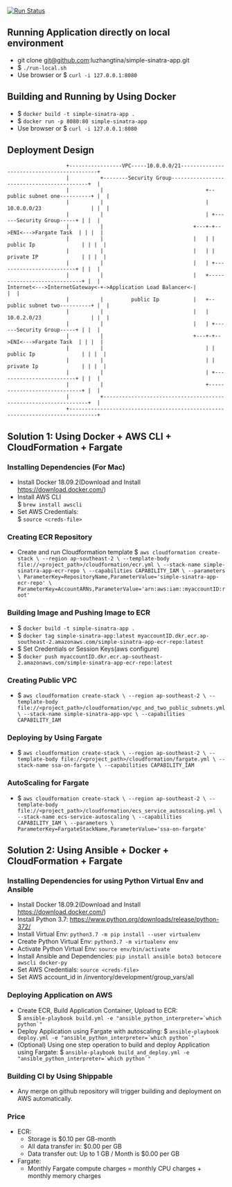 [![Run Status](https://api.shippable.com/projects/5c973d7a5142dd0007ec69ca/badge?branch=master)](https://luzhangtina.github.io/)

## Running Application directly on local environment
  - git clone git@github.com:luzhangtina/simple-sinatra-app.git
  - $ `./run-local.sh`
  - Use browser or $ `curl -i 127.0.0.1:8080`

## Building and Running by Using Docker
  - $ `docker build -t simple-sinatra-app .`
  - $ `docker run -p 8080:80 simple-sinatra-app`
  - Use browser or $ `curl -i 127.0.0.1:8080`
  
## Deployment Design
```
                   +-----------------VPC-----10.0.0.0/21-------------------------------------------+
                   |          +--------Security Group-------------------------------------------+  |
                   |          |                                 +--public subnet one----------+ |  |
                   |          |                                 |  10.0.0.0/23                | |  |
                   |          |                                 | +------Security Group-----+ | |  |
                   |          |                             +---+-+-->ENI<--->Fargate Task  | | |  |
                   |          |                             |   | | public Ip               | | |  |
                   |          |                             |   | | private IP              | | |  |
                   |          |                             |   | +-------------------------+ | |  |
                   |          |                             |   +-----------------------------+ |  |
Internet<--->InternetGateway<-+->Application Load Balancer<-|                                   |  |
                   |          |         public Ip           |   +--public subnet two----------+ |  |
                   |          |                             |   |  10.0.2.0/23                | |  |
                   |          |                             |   | +------Security Group-----+ | |  |
                   |          |                             +---+-+-->ENI<--->Fargate Task  | | |  |
                   |          |                                 | | public Ip               | | |  |
                   |          |                                 | | private Ip              | | |  |
                   |          |                                 | +-------------------------+ | |  |
                   |          |                                 +-----------------------------+ |  |
                   |          +-----------------------------------------------------------------+  |
                   +-------------------------------------------------------------------------------+

```

## Solution 1: Using Docker + AWS CLI + CloudFormation + Fargate

### Installing Dependencies (For Mac)
 - Install Docker 18.09.2(Download and Install https://download.docker.com/)
 - Install AWS CLI  
   $ `brew install awscli`
 - Set AWS Credentials:   
   $ `source <creds-file>`
 
### Creating ECR Repository
  - Create and run Cloudformation template
    $ `aws cloudformation create-stack \
    --region ap-southeast-2 \
    --template-body file://<project_path>/cloudformation/ecr.yml \
    --stack-name simple-sinatra-app-ecr-repo \
    --capabilities CAPABILITY_IAM \
    --parameters \
        ParameterKey=RepositoryName,ParameterValue='simple-sinatra-app-ecr-repo' \
        ParameterKey=AccountARNs,ParameterValue='arn:aws:iam::myaccountID:root'`
        
### Building Image and Pushing Image to ECR
  - $ `docker build -t simple-sinatra-app .`
  - $ `docker tag simple-sinatra-app:latest myaccountID.dkr.ecr.ap-southeast-2.amazonaws.com/simple-sinatra-app-ecr-repo:latest`
  - $ Set Credentials or Session Keys(aws configure)
  - $ `docker push myaccountID.dkr.ecr.ap-southeast-2.amazonaws.com/simple-sinatra-app-ecr-repo:latest`

### Creating Public VPC
  - $ `aws cloudformation create-stack \
    --region ap-southeast-2 \
    --template-body file://<project_path>/cloudformation/vpc_and_two_public_subnets.yml \
    --stack-name simple-sinatra-app-vpc \
    --capabilities CAPABILITY_IAM `

### Deploying by Using Fargate
  - $ `aws cloudformation create-stack \
    --region ap-southeast-2 \
    --template-body file://<project_path>/cloudformation/fargate.yml \
    --stack-name ssa-on-fargate \
    --capabilities CAPABILITY_IAM `

### AutoScaling for Fargate
  - $ `aws cloudformation create-stack \
    --region ap-southeast-2 \
    --template-body file://<project_path>/cloudformation/ecs_service_autoscaling.yml \
    --stack-name ecs-service-autoscaling \
    --capabilities CAPABILITY_IAM \
    --parameters \
            ParameterKey=FargateStackName,ParameterValue='ssa-on-fargate'`
    
## Solution 2: Using Ansible + Docker + CloudFormation + Fargate

### Installing Dependencies for using Python Virtual Env and Ansible
 - Install Docker 18.09.2(Download and Install https://download.docker.com/)
 - Install Python 3.7: https://www.python.org/downloads/release/python-372/
 - Install Virtual Env: `python3.7 -m pip install --user virtualenv`
 - Create Python Virtual Env: `python3.7 -m virtualenv env`
 - Activate Python Virtual Env: `source env/bin/activate`
 - Install Ansible and Dependencies: `pip install ansible boto3 botocore awscli docker-py`
 - Set AWS Credentials: `source <creds-file>`
 - Set AWS account_id in /inventory/development/group_vars/all

### Deploying Application on AWS
 - Create ECR, Build Application Container, Upload to ECR:  
   $ ``ansible-playbook build.yml -e "ansible_python_interpreter=`which python`"``
 - Deploy Application using Fargate with autoscaling: 
   $ ``ansible-playbook deploy.yml -e "ansible_python_interpreter=`which python`"``
 - (Optional) Using one step operation to build and deploy Application using Fargate: 
   $ ``ansible-playbook build_and_deploy.yml -e "ansible_python_interpreter=`which python`"``
   
### Building CI by Using Shippable 
 - Any merge on github repository will trigger building and deployment on AWS automatically.

### Price
 - ECR: 
   - Storage is $0.10 per GB-month
   - All data transfer in: $0.00 per GB
   - Data transfer out: Up to 1 GB / Month is $0.00 per GB
 - Fargate: 
   - Monthly Fargate compute charges = monthly CPU charges + monthly memory charges


